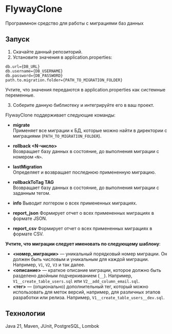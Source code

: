 # FlywayClone
Программнон средство для работы с миграциями баз данных

## Запуск
1. Скачайте данный репозиторий.
2. Установите значения в application.properties:
```
db.url={DB_URL}
db.username={DB_USERNAME}
db.password={DB_PASSWORD}
path.to.migration.folder={PATH_TO_MIGRATION_FOLDER}
```
Учтите, что значения передаются в application.properties как системные переменные.

3. Соберите данную библиотеку и интегрируйте его в ваш проект.

FlywayClone поддерживает следующие команды:

- **migrate**  
  Применяет все миграции к БД, которые можно найти в директории с миграциями (`PATH_TO_MIGRATION_FOLDER`).

- **rollback <N-число>**  
  Возвращает базу данных в состояние, до выполнения миграции с номером `<N>`.

- **lastMigration**  
  Определяет и возвращает последнюю примененную миграцию.

- **rollbackToTag TAG**  
  Возвращает базу данных в состояние, до выполнения миграции с заданным тегом.

- **info**
  Выводит логгером о всех примененных миграциях.

- **report_json**
  Формирует отчет о всех примененных миграциях в формате JSON.

- **report_csv**
  Формирует отчет о всех примененных миграциях в формате CSV. 

**Учтите, что миграции следует именовать по следующему шаблону**:
- **<номер_миграции>** — уникальный порядковый номер миграции. Он должен быть числовым и уникальным для каждой миграции. Например, `V1`, `V2`, `V3` и так далее.
- **<описание>** — краткое описание миграции, которое должно быть разделено двойным подчеркиванием (`__`). Например, `V1__create_table_users.sql` или `V2__add_column_email.sql`.
- **<тег>** — (опционально) дополнительный тег, который можно использовать для меток версий, например, для различных этапов разработки или релиза. Например, `V1__create_table_users__dev.sql`.


## Технологии
Java 21, Maven, JUnit, PostgreSQL, Lombok